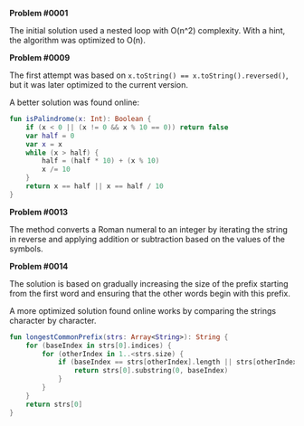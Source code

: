 **Problem #0001**

The initial solution used a nested loop with O(n^2) complexity. With a hint, the algorithm was optimized to O(n).

**Problem #0009**

The first attempt was based on `x.toString() == x.toString().reversed()`, but it was later optimized to the current version.


A better solution was found online: 
```kotlin
fun isPalindrome(x: Int): Boolean {
    if (x < 0 || (x != 0 && x % 10 == 0)) return false  
    var half = 0
    var x = x  
    while (x > half) {  
        half = (half * 10) + (x % 10)  
        x /= 10  
    }  
    return x == half || x == half / 10  
}
```

**Problem #0013**

The method converts a Roman numeral to an integer by iterating the string in reverse and applying addition or subtraction based on the values of the symbols.

**Problem #0014**

The solution is based on gradually increasing the size of the prefix starting from the first word and ensuring that the other words begin with this prefix.

A more optimized solution found online works by comparing the strings character by character.

```kotlin
fun longestCommonPrefix(strs: Array<String>): String {
    for (baseIndex in strs[0].indices) {
        for (otherIndex in 1..<strs.size) {
            if (baseIndex == strs[otherIndex].length || strs[otherIndex][baseIndex] != strs[0][baseIndex]) {
                return strs[0].substring(0, baseIndex)
            }
        }
    }
    return strs[0]
}
```